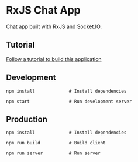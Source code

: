 # RxJS Chat App

Chat app built with RxJS and Socket.IO.

## Tutorial

[Follow a tutorial to build this application](./TUTORIAL.md)

## Development

```
npm install             # Install dependencies
```
```
npm start               # Run development server
```

## Production

```
npm install             # Install dependencies
```
```
npm run build           # Build client
```
```
npm run server          # Run server
```
